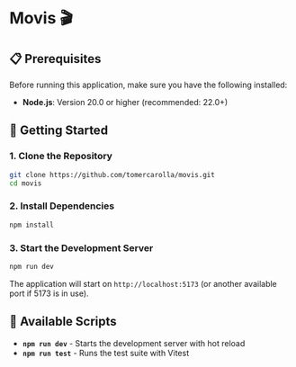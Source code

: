 # Movis 🎬

## 📋 Prerequisites

Before running this application, make sure you have the following installed:

- **Node.js**: Version 20.0 or higher (recommended: 22.0+)

## 🚀 Getting Started

### 1. Clone the Repository

```bash
git clone https://github.com/tomercarolla/movis.git
cd movis
```

### 2. Install Dependencies

```bash
npm install
```

### 3. Start the Development Server

```bash
npm run dev
```

The application will start on `http://localhost:5173` (or another available port if 5173 is in use).

## 📝 Available Scripts

- **`npm run dev`** - Starts the development server with hot reload
- **`npm run test`** - Runs the test suite with Vitest